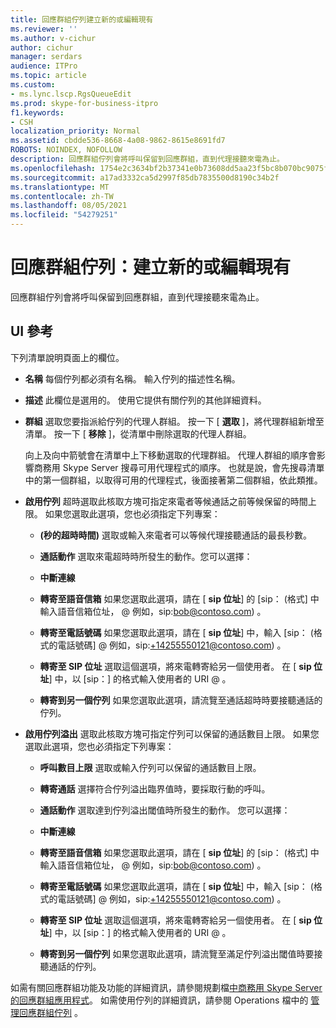 ```yaml
---
title: 回應群組佇列建立新的或編輯現有
ms.reviewer: ''
ms.author: v-cichur
author: cichur
manager: serdars
audience: ITPro
ms.topic: article
ms.custom:
- ms.lync.lscp.RgsQueueEdit
ms.prod: skype-for-business-itpro
f1.keywords:
- CSH
localization_priority: Normal
ms.assetid: cbdde536-8668-4a08-9862-8615e8691fd7
ROBOTS: NOINDEX, NOFOLLOW
description: 回應群組佇列會將呼叫保留到回應群組，直到代理接聽來電為止。
ms.openlocfilehash: 1754e2c3634bf2b37341e0b73608dd5aa23f5bc8b070bc9075fe1b583055ec67
ms.sourcegitcommit: a17ad3332ca5d2997f85db7835500d8190c34b2f
ms.translationtype: MT
ms.contentlocale: zh-TW
ms.lasthandoff: 08/05/2021
ms.locfileid: "54279251"
---
```

# <a name="response-groups-queue-create-new-or-edit-existing"></a>回應群組佇列：建立新的或編輯現有

回應群組佇列會將呼叫保留到回應群組，直到代理接聽來電為止。

## <a name="ui-reference"></a>UI 參考

下列清單說明頁面上的欄位。

- **名稱** 每個佇列都必須有名稱。 輸入佇列的描述性名稱。

- **描述** 此欄位是選用的。 使用它提供有關佇列的其他詳細資料。

- **群組** 選取您要指派給佇列的代理人群組。 按一下 [ **選取** ]，將代理群組新增至清單。 按一下 [ **移除** ]，從清單中刪除選取的代理人群組。

    向上及向中箭號會在清單中上下移動選取的代理群組。 代理人群組的順序會影響商務用 Skype Server 搜尋可用代理程式的順序。 也就是說，會先搜尋清單中的第一個群組，以取得可用的代理程式，後面接著第二個群組，依此類推。

- **啟用佇列** 超時選取此核取方塊可指定來電者等候通話之前等候保留的時間上限。 如果您選取此選項，您也必須指定下列專案：

  - **(秒的超時時間)** 選取或輸入來電者可以等候代理接聽通話的最長秒數。

  - **通話動作** 選取來電超時時所發生的動作。您可以選擇：

  - **中斷連線**

  - **轉寄至語音信箱** 如果您選取此選項，請在 [ **sip 位址**] 的 [sip： (格式] 中輸入語音信箱位址， <username> @ <domainname> 例如，sip:bob@contoso.com) 。

  - **轉寄至電話號碼** 如果您選取此選項，請在 [ **sip 位址**] 中，輸入 [sip： (格式的電話號碼] <number> @ <domainname> 例如，sip:+14255550121@contoso.com) 。

  - **轉寄至 SIP 位址** 選取這個選項，將來電轉寄給另一個使用者。 在 [ **sip 位址**] 中，以 [sip：] 的格式輸入使用者的 URI <username> @ <domainname> 。

  - **轉寄到另一個佇列** 如果您選取此選項，請流覽至通話超時時要接聽通話的佇列。

- **啟用佇列溢出** 選取此核取方塊可指定佇列可以保留的通話數目上限。 如果您選取此選項，您也必須指定下列專案：

  - **呼叫數目上限** 選取或輸入佇列可以保留的通話數目上限。

  - **轉寄通話** 選擇符合佇列溢出臨界值時，要採取行動的呼叫。

  - **通話動作** 選取達到佇列溢出閾值時所發生的動作。 您可以選擇：

  - **中斷連線**

  - **轉寄至語音信箱** 如果您選取此選項，請在 [ **sip 位址**] 的 [sip： (格式] 中輸入語音信箱位址， <username> @ <domainname> 例如，sip:bob@contoso.com) 。

  - **轉寄至電話號碼** 如果您選取此選項，請在 [ **sip 位址**] 中，輸入 [sip： (格式的電話號碼] <number> @ <domainname> 例如，sip:+14255550121@contoso.com) 。

  - **轉寄至 SIP 位址** 選取這個選項，將來電轉寄給另一個使用者。 在 [ **sip 位址**] 中，以 [sip：] 的格式輸入使用者的 URI <username> @ <domainname> 。

  - **轉寄到另一個佇列** 如果您選取此選項，請流覽至滿足佇列溢出閾值時要接聽通話的佇列。

如需有關回應群組功能及功能的詳細資訊，請參閱規劃檔[中商務用 Skype Server 的回應群組應用程式](../../../plan-your-deployment/enterprise-voice-solution/response-group.md)。 如需使用佇列的詳細資訊，請參閱 Operations 檔中的 [管理回應群組佇列](/previous-versions/office/lync-server-2013/lync-server-2013-managing-response-group-queues) 。